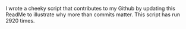I wrote a cheeky script that contributes to my Github by updating this ReadMe to illustrate why more than commits matter. This script has run 2920 times.